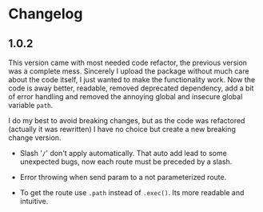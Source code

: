 # Changelog

## 1.0.2

This version came with most needed code refactor, the previous version was a complete mess. Sincerely I upload the package without much care about the code itself, I just wanted to make the functionality work. Now the code is away better, readable, removed deprecated dependency, add a bit of error handling and removed the annoying global and insecure global variable `path`.

I do my best to avoid breaking changes, but as the code was refactored (actually it was rewritten) I have no choice but create a new breaking change version.

- Slash '`/`' don't apply automatically. That auto add lead to some unexpected bugs, now each route must be preceded by a slash.

- Error throwing when send param to a not parameterized route.

- To get the route use `.path` instead of `.exec()`. Its more readable and intuitive.